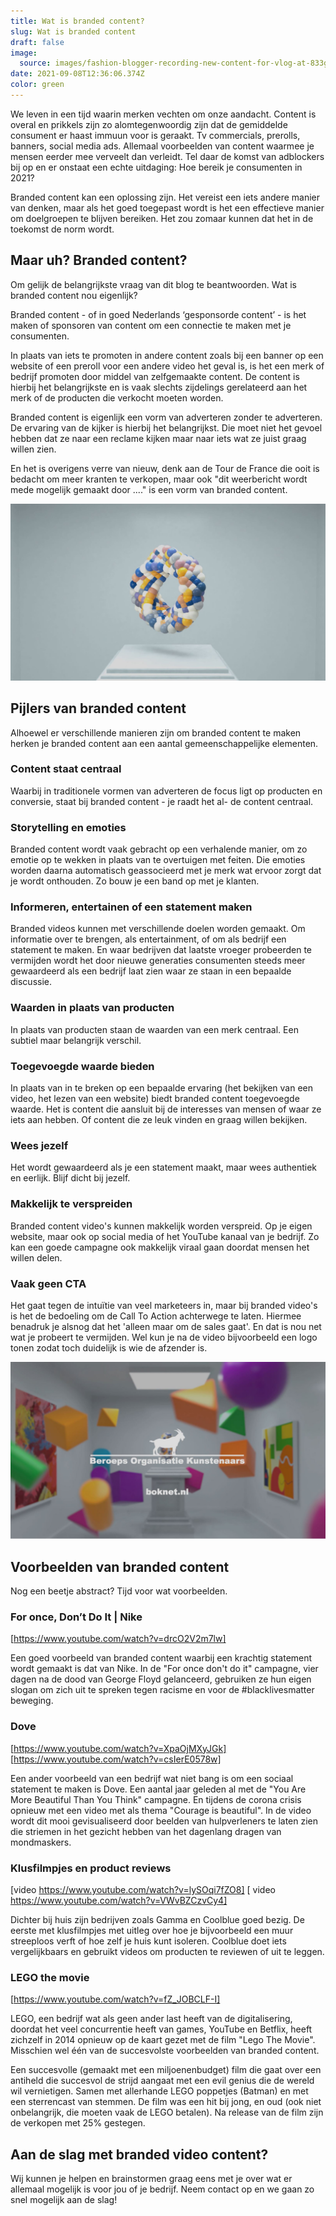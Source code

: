 ```yaml
---
title: Wat is branded content?
slug: Wat is branded content
draft: false
image:
  source: images/fashion-blogger-recording-new-content-for-vlog-at-833g9wp.jpg
date: 2021-09-08T12:36:06.374Z
color: green
---
```

We leven in een tijd waarin merken vechten om onze aandacht. Content is overal en prikkels zijn zo alomtegenwoordig zijn dat de gemiddelde consument er haast immuun voor is geraakt. Tv commercials, prerolls, banners, social media ads. Allemaal voorbeelden van content waarmee je mensen eerder mee verveelt dan verleidt. Tel daar de komst van adblockers bij op en er onstaat een echte uitdaging: Hoe bereik je consumenten in 2021? 

Branded content kan een oplossing zijn. Het vereist een iets andere manier van denken, maar als het goed toegepast wordt is het een effectieve manier om doelgroepen te blijven bereiken. 
Het zou zomaar kunnen dat het in de toekomst de norm wordt.

## Maar uh? Branded content?

Om gelijk de belangrijkste vraag van dit blog te beantwoorden. Wat is branded content nou eigenlijk? 

Branded content - of in goed Nederlands ‘gesponsorde content’ - is het maken of sponsoren van content om een connectie te maken met je consumenten.

In plaats van iets te promoten in andere content zoals bij een banner op een website of een preroll voor een andere video het geval is, is het een merk of bedrijf promoten door middel van zelfgemaakte content. De content is hierbij het belangrijkste en is vaak slechts zijdelings gerelateerd aan het merk of de producten die verkocht moeten worden. 

Branded content is eigenlijk een vorm van adverteren zonder te adverteren. De ervaring van de kijker is hierbij het belangrijkst. Die moet niet het gevoel hebben dat ze naar een reclame kijken maar naar iets wat ze juist graag willen zien.

En het is overigens verre van nieuw, denk aan de Tour de France die ooit is bedacht om meer kranten te verkopen, maar ook "dit weerbericht wordt mede mogelijk gemaakt door ...." is een vorm van branded content.

![Branded content voorbeeld blog](images/branded-content.jpg)

## Pijlers van branded content

Alhoewel er verschillende manieren zijn om branded content te maken herken je branded content aan een aantal gemeenschappelijke elementen.

### Content staat centraal

Waarbij in traditionele vormen van adverteren de focus ligt op producten en conversie, staat bij branded content - je raadt het al- de content centraal.

### Storytelling en emoties

Branded content wordt vaak gebracht op een verhalende manier, om zo emotie op te wekken in plaats van te overtuigen met feiten. Die emoties worden daarna automatisch geassocieerd met je merk wat ervoor zorgt dat je wordt onthouden. Zo bouw je een band op met je klanten.

### Informeren, entertainen of een statement maken

Branded videos kunnen met verschillende doelen worden gemaakt. Om informatie over te brengen, als entertainment, of om als bedrijf een statement te maken. En waar bedrijven dat laatste vroeger probeerden te vermijden wordt het door nieuwe generaties consumenten steeds meer gewaardeerd als een bedrijf laat zien waar ze staan in een bepaalde discussie.

### Waarden in plaats van producten

In plaats van producten staan de waarden van een merk centraal. Een subtiel maar belangrijk verschil. 

### Toegevoegde waarde bieden

In plaats van in te breken op een bepaalde ervaring (het bekijken van een video, het lezen van een website) biedt branded content toegevoegde waarde. Het is content die aansluit bij de interesses van mensen of waar ze iets aan hebben. Of content die ze leuk vinden en graag willen bekijken. 

### Wees jezelf

Het wordt gewaardeerd als je een statement maakt, maar wees authentiek en eerlijk. Blijf dicht bij jezelf.

### Makkelijk te verspreiden

Branded content video's kunnen makkelijk worden verspreid. Op je eigen website, maar ook op social media of het YouTube kanaal van je bedrijf. Zo kan een goede campagne ook makkelijk viraal gaan doordat mensen het willen delen.

### Vaak geen CTA

Het gaat tegen de intuïtie van veel marketeers in, maar bij branded video's is het de bedoeling om de Call To Action achterwege te laten. Hiermee benadruk je alsnog dat het 'alleen maar om de sales gaat'. En dat is nou net wat je probeert te vermijden. Wel kun je na de video bijvoorbeeld een logo tonen zodat toch duidelijk is wie de afzender is.

![Branded content zonder cta blog](images/branded-content-video.jpg)

## Voorbeelden van branded content

Nog een beetje abstract? Tijd voor wat voorbeelden.

### For once, Don’t Do It | Nike

\[https://www.youtube.com/watch?v=drcO2V2m7lw]

Een goed voorbeeld van branded content waarbij een krachtig statement wordt gemaakt is dat van Nike. In de "For once don't do it" campagne, vier dagen na de dood van George Floyd gelanceerd, gebruiken ze hun eigen slogan om zich uit te spreken tegen racisme en voor de #blacklivesmatter beweging.

### Dove

\[https://www.youtube.com/watch?v=XpaOjMXyJGk]
\[https://www.youtube.com/watch?v=csIerE0578w]

Een ander voorbeeld van een bedrijf wat niet bang is om een sociaal statement te maken is Dove. Een aantal jaar geleden al met de "You Are More Beautiful Than You Think" campagne. En tijdens de corona crisis opnieuw met een video met als thema "Courage is beautiful". In de video wordt dit mooi gevisualiseerd door beelden van hulpverleners te laten zien die striemen in het gezicht hebben van het dagenlang dragen van mondmaskers. 

### Klusfilmpjes en product reviews

\[video https://www.youtube.com/watch?v=lySOqi7fZO8]
\[ video https://www.youtube.com/watch?v=VWvBZCzvCy4] 

Dichter bij huis zijn bedrijven zoals Gamma en Coolblue goed bezig. De eerste met klusfilmpjes met uitleg over hoe je bijvoorbeeld een muur streeploos verft of hoe zelf je huis kunt isoleren. Coolblue doet iets vergelijkbaars en gebruikt videos om producten te reviewen of uit te leggen.

### LEGO the movie

\[https://www.youtube.com/watch?v=fZ_JOBCLF-I]

LEGO, een bedrijf wat als geen ander last heeft van de digitalisering, doordat het veel concurrentie heeft van games, YouTube en Betflix, heeft zichzelf in 2014 opnieuw op de kaart gezet met de film "Lego The Movie". Misschien wel één van de succesvolste voorbeelden van branded content.

Een succesvolle (gemaakt met een miljoenenbudget) film die gaat over een antiheld die succesvol de strijd aangaat met een evil genius die de wereld wil vernietigen. Samen met allerhande LEGO poppetjes (Batman) en met een sterrencast van stemmen. De film was een hit bij jong, en oud (ook niet onbelangrijk, die moeten vaak de LEGO betalen).  Na release van de film zijn de verkopen met 25% gestegen. 

## Aan de slag met branded video content?

Wij kunnen je helpen en brainstormen graag eens met je over wat er allemaal mogelijk is voor jou of je bedrijf. Neem contact op en we gaan zo snel mogelijk aan de slag!